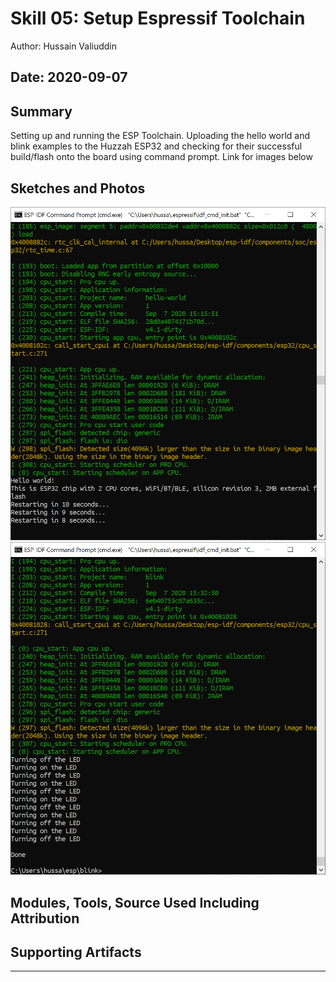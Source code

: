 #  Skill 05: Setup Espressif Toolchain

Author: Hussain Valiuddin

Date: 2020-09-07
-----

## Summary
Setting up and running the ESP Toolchain. Uploading the hello world and blink examples to the Huzzah ESP32 and checking for their successful build/flash onto the board using command prompt. Link for images below

## Sketches and Photos
![Hello_World](images/Hello_world.PNG)
![Blink](images/Blink.PNG)

## Modules, Tools, Source Used Including Attribution


## Supporting Artifacts


-----
